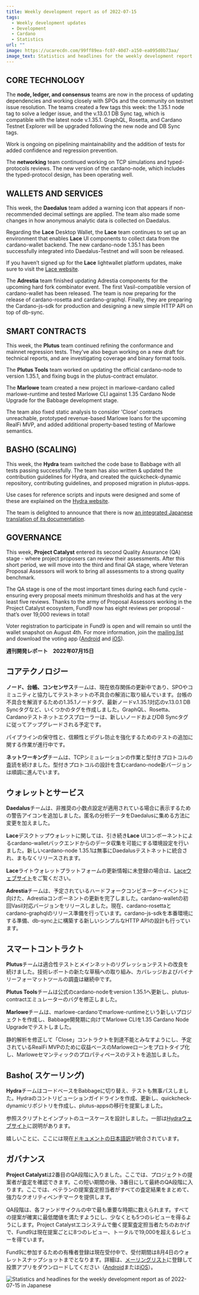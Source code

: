 ```yaml
---
title: Weekly development report as of 2022-07-15
tags:
  - Weekly development updates
  - Development
  - Cardano
  - Statistics
url: ""
image: https://ucarecdn.com/99ff89ea-fc07-40d7-a150-ea095d0b73aa/
image_text: Statistics and headlines for the weekly development report as of 2022-07-15
---
```


## CORE TECHNOLOGY

The **node, ledger, and consensus** teams are now in the process of updating dependencies and working closely with SPOs and the community on testnet issue resolution. The teams created a few tags this week: the 1.35.1 node tag to solve a ledger issue, and the v.13.0.1 DB Sync tag, which is compatible with the latest node v.1.35.1. GraphQL, Rosetta, and Cardano Testnet Explorer will be upgraded following the new node and DB Sync tags. 

Work is ongoing on pipelining maintainability and the addition of tests for added confidence and regression prevention. 

The **networking** team continued working on TCP simulations and typed-protocols reviews. The new version of the cardano-node, which includes the typed-protocol design, has been operating well.

## WALLETS AND SERVICES 

This week, the **Daedalus** team added a warning icon that appears if non-recommended decimal settings are applied. The team also made some changes in how anonymous analytic data is collected on Daedalus. 

Regarding the **Lace** Desktop Wallet, the **Lace** team continues to set up an environment that enables **Lace** UI components to collect data from the cardano-wallet backend. The new cardano-node 1.35.1 has been successfully integrated into Daedalus-Testnet and will soon be released.

If you haven’t signed up for the **Lace** lightwallet platform updates, make sure to visit the [Lace website](https://www.lace.io/). 

The **Adrestia** team finished updating Adrestia components for the upcoming hard fork combinator event. The first Vasil-compatible version of cardano-wallet has been released. The team is now preparing for the release of cardano-rosetta and cardano-graphql. Finally, they are preparing the Cardano-js-sdk for production and designing a new simple HTTP API on top of db-sync.

## SMART CONTRACTS

This week, the **Plutus** team continued refining the conformance and mainnet regression tests. They’ve also begun working on a new draft for technical reports, and are investigating coverage and binary format tools.

The **Plutus Tools** team worked on updating the official cardano-node to version 1.35.1, and fixing bugs in the plutus-contract emulator.

The **Marlowe** team created a new project in marlowe-cardano called marlowe-runtime and tested Marlowe CLI against 1.35 Cardano Node Upgrade for the Babbage development stage.

The team also fixed static analysis to consider 'Close' contracts unreachable, prototyped revenue-based Marlowe loans for the upcoming RealFi MVP, and added additional property-based testing of Marlowe semantics.

## BASHO (SCALING)

This week, the **Hydra** team switched the code base to Babbage with all tests passing successfully. The team has also written & updated the contribution guidelines for Hydra, and created the quickcheck-dynamic repository, contributing guidelines, and proposed migration in plutus-apps.

Use cases for reference scripts and inputs were designed and some of these are explained on the [Hydra website](https://hydra.family/head-protocol/use-cases). 

The team is delighted to announce that there is now [an integrated Japanese translation of its documentation](https://hydra.family/head-protocol/ja/).

## GOVERNANCE

This week, **Project Catalyst** entered its second Quality Assurance (QA) stage - where project proposers can review their assessments. After this short period, we will move into the third and final QA stage, where Veteran Proposal Assessors will work to bring all assessments to a strong quality benchmark.  
  
The QA stage is one of the most important times during each fund cycle - ensuring every proposal meets minimum thresholds and has at the very least five reviews. Thanks to the army of Proposal Assessors working in the Project Catalyst ecosystem, Fund9 now has eight reviews per proposal - that’s over 19,000 reviews in total! 

Voter registration to participate in Fund9 is open and will remain so until the wallet snapshot on August 4th. For more information, join the [mailing list](https://bit.ly/3dSZJvx) and download the voting app ([Android](https://play.google.com/store/apps/details?id=io.iohk.vitvoting&hl=en&gl=US) and [iOS](https://apps.apple.com/kw/app/catalyst-voting/id1517473397)).

**週刊開発レポート　2022年07月15日**

## コアテクノロジー

**ノード、台帳、コンセンサス**チームは、現在依存関係の更新中であり、SPOやコミュニティと協力してテストネットの不具合の解消に取り組んでいます。台帳の不具合を解消するための1.35.1ノードタグ、最新ノードv.1.35.1対応のv.13.0.1 DB Syncタグなど、いくつかのタグを作成しました。GraphQL、Rosetta、Cardanoテストネットエクスプローラーは、新しいノードおよびDB Syncタグに従ってアップグレードされる予定です。 

パイプラインの保守性と、信頼性とデグレ防止を強化するためのテストの追加に関する作業が進行中です。 

**ネットワーキング**チームは、TCPシミュレーションの作業と型付きプロトコルの査読を続けました。型付きプロトコルの設計を含むcardano-node新バージョンは順調に進んでいます。

## ウォレットとサービス 

**Daedalus**チームは、非推奨の小数点設定が適用されている場合に表示するための警告アイコンを追加しました。匿名の分析データをDaedalusに集める方法に変更を加えました。 

**Lace**デスクトップウォレットに関しては、引き続き**Lace** UIコンポーネントによるcardano-walletバックエンドからのデータ収集を可能にする環境設定を行いました。新しいcardano-node 1.35.1は無事にDaedalusテストネットに統合され、まもなくリリースされます。

**Lace**ライトウォレットプラットフォームの更新情報に未登録の場合は、[Laceウェブサイト](https://www.lace.io/)をご覧ください。 

**Adrestia**チームは、予定されているハードフォークコンビネーターイベントに向けた、Adrestiaコンポーネントの更新を完了しました。cardano-walletの初回Vasil対応バージョンをリリースしました。現在、cardano-rosettaとcardano-graphqlのリリース準備を行っています。cardano-js-sdkを本番環境にする準備、db-sync上に構築する新しいシンプルなHTTP APIの設計も行っています。

## スマートコントラクト

**Plutus**チームは適合性テストとメインネットのリグレッションテストの改良を続けました。技術レポートの新たな草稿への取り組み、カバレッジおよびバイナリーフォーマットツールの調査は継続中です。

**Plutus Tools**チームは公式のcardano-nodeをversion 1.35.1へ更新し、plutus-contractエミュレーターのバグを修正しました。

**Marlowe**チームは、marlowe-cardanoでmarlowe-runtimeという新しいプロジェクトを作成し、Babbage開発期に向けてMarlowe CLIを1.35 Cardano Node Upgradeでテストしました。

静的解析を修正して「Close」コントラクトを到達不能とみなすようにし、予定されているRealFi MVPのために収益ベースのMarloweローンをプロトタイプ化し、Marloweセマンティックのプロパティベースのテストを追加しました。

## Basho( スケーリング)

**Hydra**チームはコードベースをBabbageに切り替え、テストも無事パスしました。Hydraのコントリビューションガイドラインを作成、更新し、quickcheck-dynamicリポジトリを作成し、plutus-appsの移行を提案しました。

参照スクリプトとインプットのユースケースを設計しました。一部は[Hydraウェブサイト](https://hydra.family/head-protocol/use-cases)に説明があります。 

嬉しいことに、ここには現在[ドキュメントの日本語訳](https://hydra.family/head-protocol/ja/)が統合されています。

## ガバナンス

**Project Catalyst**は2番目のQA段階に入りました。ここでは、プロジェクトの提案者が査定を確認できます。この短い期間の後、3番目にして最終のQA段階に入ります。ここでは、ベテランの提案査定担当者がすべての査定結果をまとめて、強力なクオリティベンチマークを提供します。  
  
QA段階は、各ファンドサイクルの中で最も重要な時期に数えられます。すべての提案が確実に最低閾値を満たすようにし、少なくとも5つのレビューを得るようにします。Project Catalystエコシステムで働く提案査定担当者たちのおかげで、Fund9は現在提案ごとに8つのレビュー、トータルで19,000を超えるレビューを得ています。 

Fund9に参加するための有権者登録は現在受付中で、受付期間は8月4日のウォレットスナップショットまでとなります。詳細は、[メーリングリスト](https://bit.ly/3dSZJvx)に登録して投票アプリをダウンロードしてください（[Android](https://play.google.com/store/apps/details?id=io.iohk.vitvoting&hl=en&gl=US)または[iOS](https://apps.apple.com/kw/app/catalyst-voting/id1517473397)）。

  
![Statistics and headlines for the weekly development report as of 2022-07-15 in Japanese](https://ucarecdn.com/46d3ebf2-7624-407f-8294-46fc039942f8/)
